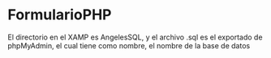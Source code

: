 # FormularioPHP
El directorio en el XAMP es AngelesSQL, y el archivo .sql es el exportado de phpMyAdmin, el cual tiene como nombre, el nombre de la base de datos
